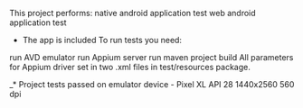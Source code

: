This project performs:
native android application test
web android application test
* The app is included
  To run tests you need:

run AVD emulator
run Appium server
run maven project build
All parameters for Appium driver set in two .xml files in test/resources package.

_* Project tests passed on emulator device - Pixel XL API 28 1440x2560 560 dpi